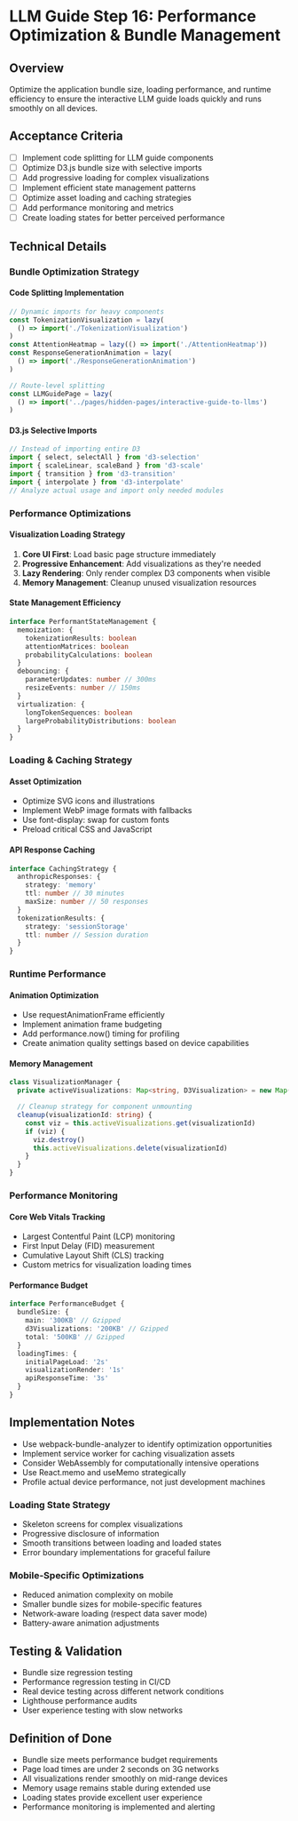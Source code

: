 # LLM Guide Step 16: Performance Optimization & Bundle Management

## Overview

Optimize the application bundle size, loading performance, and runtime efficiency to ensure the interactive LLM guide loads quickly and runs smoothly on all devices.

## Acceptance Criteria

- [ ] Implement code splitting for LLM guide components
- [ ] Optimize D3.js bundle size with selective imports
- [ ] Add progressive loading for complex visualizations
- [ ] Implement efficient state management patterns
- [ ] Optimize asset loading and caching strategies
- [ ] Add performance monitoring and metrics
- [ ] Create loading states for better perceived performance

## Technical Details

### Bundle Optimization Strategy

#### Code Splitting Implementation

```typescript
// Dynamic imports for heavy components
const TokenizationVisualization = lazy(
  () => import('./TokenizationVisualization')
)
const AttentionHeatmap = lazy(() => import('./AttentionHeatmap'))
const ResponseGenerationAnimation = lazy(
  () => import('./ResponseGenerationAnimation')
)

// Route-level splitting
const LLMGuidePage = lazy(
  () => import('../pages/hidden-pages/interactive-guide-to-llms')
)
```

#### D3.js Selective Imports

```typescript
// Instead of importing entire D3
import { select, selectAll } from 'd3-selection'
import { scaleLinear, scaleBand } from 'd3-scale'
import { transition } from 'd3-transition'
import { interpolate } from 'd3-interpolate'
// Analyze actual usage and import only needed modules
```

### Performance Optimizations

#### Visualization Loading Strategy

1. **Core UI First**: Load basic page structure immediately
2. **Progressive Enhancement**: Add visualizations as they're needed
3. **Lazy Rendering**: Only render complex D3 components when visible
4. **Memory Management**: Cleanup unused visualization resources

#### State Management Efficiency

```typescript
interface PerformantStateManagement {
  memoization: {
    tokenizationResults: boolean
    attentionMatrices: boolean
    probabilityCalculations: boolean
  }
  debouncing: {
    parameterUpdates: number // 300ms
    resizeEvents: number // 150ms
  }
  virtualization: {
    longTokenSequences: boolean
    largeProbabilityDistributions: boolean
  }
}
```

### Loading & Caching Strategy

#### Asset Optimization

- Optimize SVG icons and illustrations
- Implement WebP image formats with fallbacks
- Use font-display: swap for custom fonts
- Preload critical CSS and JavaScript

#### API Response Caching

```typescript
interface CachingStrategy {
  anthropicResponses: {
    strategy: 'memory'
    ttl: number // 30 minutes
    maxSize: number // 50 responses
  }
  tokenizationResults: {
    strategy: 'sessionStorage'
    ttl: number // Session duration
  }
}
```

### Runtime Performance

#### Animation Optimization

- Use requestAnimationFrame efficiently
- Implement animation frame budgeting
- Add performance.now() timing for profiling
- Create animation quality settings based on device capabilities

#### Memory Management

```typescript
class VisualizationManager {
  private activeVisualizations: Map<string, D3Visualization> = new Map()

  // Cleanup strategy for component unmounting
  cleanup(visualizationId: string) {
    const viz = this.activeVisualizations.get(visualizationId)
    if (viz) {
      viz.destroy()
      this.activeVisualizations.delete(visualizationId)
    }
  }
}
```

### Performance Monitoring

#### Core Web Vitals Tracking

- Largest Contentful Paint (LCP) monitoring
- First Input Delay (FID) measurement
- Cumulative Layout Shift (CLS) tracking
- Custom metrics for visualization loading times

#### Performance Budget

```typescript
interface PerformanceBudget {
  bundleSize: {
    main: '300KB' // Gzipped
    d3Visualizations: '200KB' // Gzipped
    total: '500KB' // Gzipped
  }
  loadingTimes: {
    initialPageLoad: '2s'
    visualizationRender: '1s'
    apiResponseTime: '3s'
  }
}
```

## Implementation Notes

- Use webpack-bundle-analyzer to identify optimization opportunities
- Implement service worker for caching visualization assets
- Consider WebAssembly for computationally intensive operations
- Use React.memo and useMemo strategically
- Profile actual device performance, not just development machines

### Loading State Strategy

- Skeleton screens for complex visualizations
- Progressive disclosure of information
- Smooth transitions between loading and loaded states
- Error boundary implementations for graceful failure

### Mobile-Specific Optimizations

- Reduced animation complexity on mobile
- Smaller bundle sizes for mobile-specific features
- Network-aware loading (respect data saver mode)
- Battery-aware animation adjustments

## Testing & Validation

- Bundle size regression testing
- Performance regression testing in CI/CD
- Real device testing across different network conditions
- Lighthouse performance audits
- User experience testing with slow networks

## Definition of Done

- Bundle size meets performance budget requirements
- Page load times are under 2 seconds on 3G networks
- All visualizations render smoothly on mid-range devices
- Memory usage remains stable during extended use
- Loading states provide excellent user experience
- Performance monitoring is implemented and alerting
